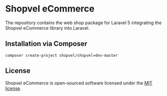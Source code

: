 # Shopvel eCommerce

The repository contains the web shop package for Laravel 5 integrating the Shopvel eCommerce library into Laravel.

## Installation via Composer

```
composer create-project shopvel/shopvel=dev-master
```

## License

Shopvel eCommerce is open-sourced software licensed under the [MIT license](http://opensource.org/licenses/MIT).